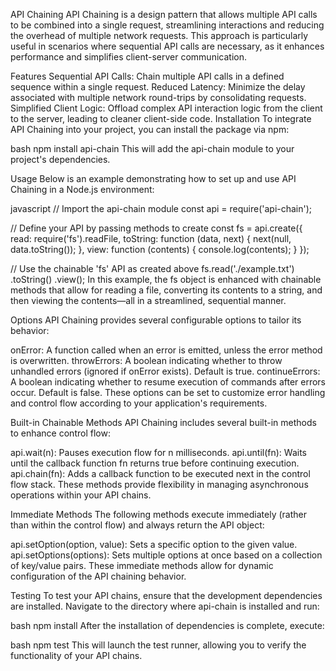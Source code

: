 API Chaining API Chaining is a design pattern that allows multiple API calls to be combined into a single request, streamlining interactions and reducing the overhead of multiple network requests. This approach is particularly useful in scenarios where sequential API calls are necessary, as it enhances performance and simplifies client-server communication.

Features Sequential API Calls: Chain multiple API calls in a defined sequence within a single request. Reduced Latency: Minimize the delay associated with multiple network round-trips by consolidating requests. Simplified Client Logic: Offload complex API interaction logic from the client to the server, leading to cleaner client-side code. Installation To integrate API Chaining into your project, you can install the package via npm:

bash npm install api-chain This will add the api-chain module to your project's dependencies.

Usage Below is an example demonstrating how to set up and use API Chaining in a Node.js environment:

javascript // Import the api-chain module const api = require('api-chain');

// Define your API by passing methods to create const fs = api.create({ read: require('fs').readFile, toString: function (data, next) { next(null, data.toString()); }, view: function (contents) { console.log(contents); } });

// Use the chainable 'fs' API as created above fs.read('./example.txt') .toString() .view(); In this example, the fs object is enhanced with chainable methods that allow for reading a file, converting its contents to a string, and then viewing the contents—all in a streamlined, sequential manner.

Options API Chaining provides several configurable options to tailor its behavior:

onError: A function called when an error is emitted, unless the error method is overwritten. throwErrors: A boolean indicating whether to throw unhandled errors (ignored if onError exists). Default is true. continueErrors: A boolean indicating whether to resume execution of commands after errors occur. Default is false. These options can be set to customize error handling and control flow according to your application's requirements.

Built-in Chainable Methods API Chaining includes several built-in methods to enhance control flow:

api.wait(n): Pauses execution flow for n milliseconds. api.until(fn): Waits until the callback function fn returns true before continuing execution. api.chain(fn): Adds a callback function to be executed next in the control flow stack. These methods provide flexibility in managing asynchronous operations within your API chains.

Immediate Methods The following methods execute immediately (rather than within the control flow) and always return the API object:

api.setOption(option, value): Sets a specific option to the given value. api.setOptions(options): Sets multiple options at once based on a collection of key/value pairs. These immediate methods allow for dynamic configuration of the API chaining behavior.

Testing To test your API chains, ensure that the development dependencies are installed. Navigate to the directory where api-chain is installed and run:

bash npm install After the installation of dependencies is complete, execute:

bash npm test This will launch the test runner, allowing you to verify the functionality of your API chains.


 
 
